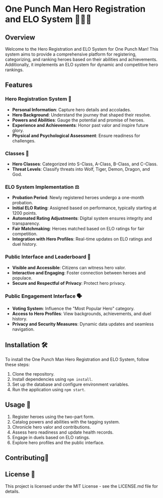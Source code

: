 # One Punch Man Hero Registration and ELO System 🦸‍♂️🥊
 
## Overview

Welcome to the Hero Registration and ELO System for One Punch Man! This system aims to provide a comprehensive platform for registering, categorizing, and ranking heroes based on their abilities and achievements. Additionally, it implements an ELO system for dynamic and competitive hero rankings.

## Features

### Hero Registration System  📝

- **Personal Information**: Capture hero details and accolades.
- **Hero Background**: Understand the journey that shaped their resolve.
- **Powers and Abilities**: Gauge the potential and promise of heroes.
- **Experience and Achievements**: Honor past valor and inspire future glory.
- **Physical and Psychological Assessment**: Ensure readiness for challenges.

### Classes 🏅

- **Hero Classes**: Categorized into S-Class, A-Class, B-Class, and C-Class.
- **Threat Levels**: Classify threats into Wolf, Tiger, Demon, Dragon, and God.

### ELO System Implementation ⚖️

- **Probation Period**: Newly registered heroes undergo a one-month probation.
- **Initial ELO Rating**: Assigned based on performance, typically starting at 1200 points.
- **Automated Rating Adjustments**: Digital system ensures integrity and transparency.
- **Fair Matchmaking**: Heroes matched based on ELO ratings for fair competition.
- **Integration with Hero Profiles**: Real-time updates on ELO ratings and duel history.

### Public Interface and Leaderboard 🌟 

- **Visible and Accessible**: Citizens can witness hero valor.
- **Interactive and Engaging**: Foster connection between heroes and populace.
- **Secure and Respectful of Privacy**: Protect hero privacy.

### Public Engagement Interface 🗣️
 

- **Voting System**: Influence the "Most Popular Hero" category.
- **Access to Hero Profiles**: View backgrounds, achievements, and duel history.
- **Privacy and Security Measures**: Dynamic data updates and seamless navigation.

## Installation 🛠️ 

To install the One Punch Man Hero Registration and ELO System, follow these steps:

1. Clone the repository.
2. Install dependencies using `npm install`.
3. Set up the database and configure environment variables.
4. Run the application using `npm start`.

## Usage 🚀

1. Register heroes using the two-part form.
2. Catalog powers and abilities with the tagging system.
3. Chronicle hero valor and contributions.
4. Assess hero readiness and update health records.
5. Engage in duels based on ELO ratings.
6. Explore hero profiles and the public interface.

## Contributing🤝


## License 📄 

This project is licensed under the MIT License - see the LICENSE.md file for details.

